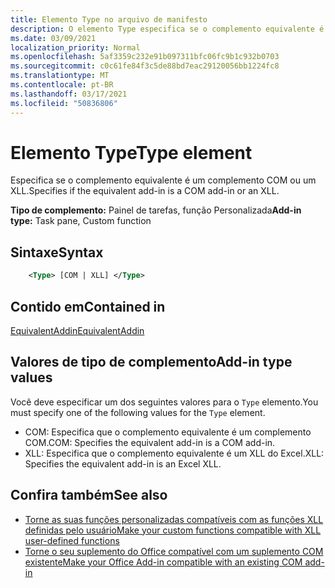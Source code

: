 ```yaml
---
title: Elemento Type no arquivo de manifesto
description: O elemento Type especifica se o complemento equivalente é um complemento COM ou um XLL.
ms.date: 03/09/2021
localization_priority: Normal
ms.openlocfilehash: 5af3359c232e91b097311bfc06fc9b1c932b0703
ms.sourcegitcommit: c0c61fe84f3c5de88bd7eac29120056bb1224fc8
ms.translationtype: MT
ms.contentlocale: pt-BR
ms.lasthandoff: 03/17/2021
ms.locfileid: "50836806"
---
```

# <a name="type-element"></a><span data-ttu-id="a2899-103">Elemento Type</span><span class="sxs-lookup"><span data-stu-id="a2899-103">Type element</span></span>

<span data-ttu-id="a2899-104">Especifica se o complemento equivalente é um complemento COM ou um XLL.</span><span class="sxs-lookup"><span data-stu-id="a2899-104">Specifies if the equivalent add-in is a COM add-in or an XLL.</span></span>

<span data-ttu-id="a2899-105">**Tipo de complemento:** Painel de tarefas, função Personalizada</span><span class="sxs-lookup"><span data-stu-id="a2899-105">**Add-in type:** Task pane, Custom function</span></span>

## <a name="syntax"></a><span data-ttu-id="a2899-106">Sintaxe</span><span class="sxs-lookup"><span data-stu-id="a2899-106">Syntax</span></span>

```XML
    <Type> [COM | XLL] </Type>  
```

## <a name="contained-in"></a><span data-ttu-id="a2899-107">Contido em</span><span class="sxs-lookup"><span data-stu-id="a2899-107">Contained in</span></span>

[<span data-ttu-id="a2899-108">EquivalentAddin</span><span class="sxs-lookup"><span data-stu-id="a2899-108">EquivalentAddin</span></span>](equivalentaddin.md)

## <a name="add-in-type-values"></a><span data-ttu-id="a2899-109">Valores de tipo de complemento</span><span class="sxs-lookup"><span data-stu-id="a2899-109">Add-in type values</span></span>

<span data-ttu-id="a2899-110">Você deve especificar um dos seguintes valores para o `Type` elemento.</span><span class="sxs-lookup"><span data-stu-id="a2899-110">You must specify one of the following values for the `Type` element.</span></span>

- <span data-ttu-id="a2899-111">COM: Especifica que o complemento equivalente é um complemento COM.</span><span class="sxs-lookup"><span data-stu-id="a2899-111">COM: Specifies the equivalent add-in is a COM add-in.</span></span>
- <span data-ttu-id="a2899-112">XLL: Especifica que o complemento equivalente é um XLL do Excel.</span><span class="sxs-lookup"><span data-stu-id="a2899-112">XLL: Specifies the equivalent add-in is an Excel XLL.</span></span>

## <a name="see-also"></a><span data-ttu-id="a2899-113">Confira também</span><span class="sxs-lookup"><span data-stu-id="a2899-113">See also</span></span>

- [<span data-ttu-id="a2899-114">Torne as suas funções personalizadas compatíveis com as funções XLL definidas pelo usuário</span><span class="sxs-lookup"><span data-stu-id="a2899-114">Make your custom functions compatible with XLL user-defined functions</span></span>](../../excel/make-custom-functions-compatible-with-xll-udf.md)
- [<span data-ttu-id="a2899-115">Torne o seu suplemento do Office compatível com um suplemento COM existente</span><span class="sxs-lookup"><span data-stu-id="a2899-115">Make your Office Add-in compatible with an existing COM add-in</span></span>](../../develop/make-office-add-in-compatible-with-existing-com-add-in.md)
